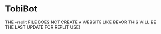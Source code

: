 # TobiBot
THE -replit FILE DOES NOT CREATE A WEBSITE LIKE BEVOR
THIS WILL BE THE LAST UPDATE FOR REPLIT USE!
